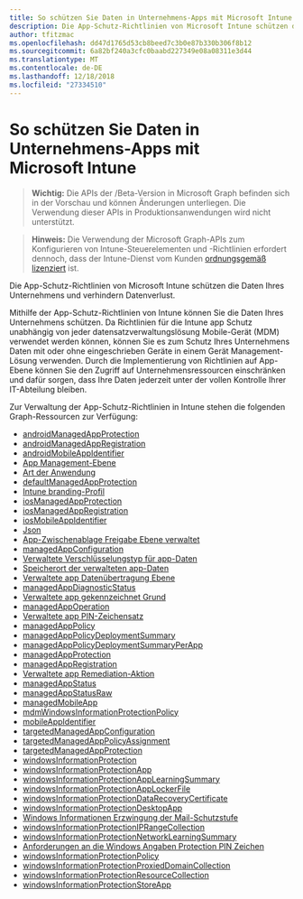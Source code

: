 ```yaml
---
title: So schützen Sie Daten in Unternehmens-Apps mit Microsoft Intune
description: Die App-Schutz-Richtlinien von Microsoft Intune schützen die Daten Ihres Unternehmens und verhindern Datenverlust.
author: tfitzmac
ms.openlocfilehash: dd47d1765d53cb8beed7c3b0e87b330b306f8b12
ms.sourcegitcommit: 6a82bf240a3cfc0baabd227349e08a08311e3d44
ms.translationtype: MT
ms.contentlocale: de-DE
ms.lasthandoff: 12/18/2018
ms.locfileid: "27334510"
---
```

# <a name="how-to-protect-your-company-app-data-with-microsoft-intune"></a>So schützen Sie Daten in Unternehmens-Apps mit Microsoft Intune

> **Wichtig:** Die APIs der /Beta-Version in Microsoft Graph befinden sich in der Vorschau und können Änderungen unterliegen. Die Verwendung dieser APIs in Produktionsanwendungen wird nicht unterstützt.

> **Hinweis:** Die Verwendung der Microsoft Graph-APIs zum Konfigurieren von Intune-Steuerelementen und -Richtlinien erfordert dennoch, dass der Intune-Dienst vom Kunden [ordnungsgemäß lizenziert](https://www.microsoft.com/en-us/cloud-platform/microsoft-intune-pricing) ist.

Die App-Schutz-Richtlinien von Microsoft Intune schützen die Daten Ihres Unternehmens und verhindern Datenverlust.

Mithilfe der App-Schutz-Richtlinien von Intune können Sie die Daten Ihres Unternehmens schützen. Da Richtlinien für die Intune app Schutz unabhängig von jeder datensatzverwaltungslösung Mobile-Gerät (MDM) verwendet werden können, können Sie es zum Schutz Ihres Unternehmens Daten mit oder ohne eingeschrieben Geräte in einem Gerät Management-Lösung verwenden. Durch die Implementierung von Richtlinien auf App-Ebene können Sie den Zugriff auf Unternehmensressourcen einschränken und dafür sorgen, dass Ihre Daten jederzeit unter der vollen Kontrolle Ihrer IT-Abteilung bleiben.

Zur Verwaltung der App-Schutz-Richtlinien in Intune stehen die folgenden Graph-Ressourcen zur Verfügung:

- [androidManagedAppProtection](intune-mam-androidmanagedappprotection.md)
- [androidManagedAppRegistration](intune-mam-androidmanagedappregistration.md)
- [androidMobileAppIdentifier](intune-mam-androidmobileappidentifier.md)
- [App Management-Ebene](intune-mam-appmanagementlevel.md)
- [Art der Anwendung](intune-wip-applicationtype.md)
- [defaultManagedAppProtection](intune-mam-defaultmanagedappprotection.md)
- [Intune branding-Profil](intune-wip-intunebrandingprofile.md)
- [iosManagedAppProtection](intune-mam-iosmanagedappprotection.md)
- [iosManagedAppRegistration](intune-mam-iosmanagedappregistration.md)
- [iosMobileAppIdentifier](intune-mam-iosmobileappidentifier.md)
- [Json](intune-mam-json.md)
- [App-Zwischenablage Freigabe Ebene verwaltet](intune-mam-managedappclipboardsharinglevel.md)
- [managedAppConfiguration](intune-mam-managedappconfiguration.md)
- [Verwaltete Verschlüsselungstyp für app-Daten](intune-mam-managedappdataencryptiontype.md)
- [Speicherort der verwalteten app-Daten](intune-mam-managedappdatastoragelocation.md)
- [Verwaltete app Datenübertragung Ebene](intune-mam-managedappdatatransferlevel.md)
- [managedAppDiagnosticStatus](intune-mam-managedappdiagnosticstatus.md)
- [Verwaltete app gekennzeichnet Grund](intune-mam-managedappflaggedreason.md)
- [managedAppOperation](intune-mam-managedappoperation.md)
- [Verwaltete app PIN-Zeichensatz](intune-mam-managedapppincharacterset.md)
- [managedAppPolicy](intune-mam-managedapppolicy.md)
- [managedAppPolicyDeploymentSummary](intune-mam-managedapppolicydeploymentsummary.md)
- [managedAppPolicyDeploymentSummaryPerApp](intune-mam-managedapppolicydeploymentsummaryperapp.md)
- [managedAppProtection](intune-mam-managedappprotection.md)
- [managedAppRegistration](intune-mam-managedappregistration.md)
- [Verwaltete app Remediation-Aktion](intune-mam-managedappremediationaction.md)
- [managedAppStatus](intune-mam-managedappstatus.md)
- [managedAppStatusRaw](intune-mam-managedappstatusraw.md)
- [managedMobileApp](intune-mam-managedmobileapp.md)
- [mdmWindowsInformationProtectionPolicy](intune-mam-mdmwindowsinformationprotectionpolicy.md)
- [mobileAppIdentifier](intune-mam-mobileappidentifier.md)
- [targetedManagedAppConfiguration](intune-mam-targetedmanagedappconfiguration.md)
- [targetedManagedAppPolicyAssignment](intune-mam-targetedmanagedapppolicyassignment.md)
- [targetedManagedAppProtection](intune-mam-targetedmanagedappprotection.md)
- [windowsInformationProtection](intune-mam-windowsinformationprotection.md)
- [windowsInformationProtectionApp](intune-mam-windowsinformationprotectionapp.md)
- [windowsInformationProtectionAppLearningSummary](intune-wip-windowsinformationprotectionapplearningsummary.md)
- [windowsInformationProtectionAppLockerFile](intune-mam-windowsinformationprotectionapplockerfile.md)
- [windowsInformationProtectionDataRecoveryCertificate](intune-mam-windowsinformationprotectiondatarecoverycertificate.md)
- [windowsInformationProtectionDesktopApp](intune-mam-windowsinformationprotectiondesktopapp.md)
- [Windows Informationen Erzwingung der Mail-Schutzstufe](intune-mam-windowsinformationprotectionenforcementlevel.md)
- [windowsInformationProtectionIPRangeCollection](intune-mam-windowsinformationprotectioniprangecollection.md)
- [windowsInformationProtectionNetworkLearningSummary](intune-wip-windowsinformationprotectionnetworklearningsummary.md)
- [Anforderungen an die Windows Angaben Protection PIN Zeichen](intune-mam-windowsinformationprotectionpincharacterrequirements.md)
- [windowsInformationProtectionPolicy](intune-mam-windowsinformationprotectionpolicy.md)
- [windowsInformationProtectionProxiedDomainCollection](intune-mam-windowsinformationprotectionproxieddomaincollection.md)
- [windowsInformationProtectionResourceCollection](intune-mam-windowsinformationprotectionresourcecollection.md)
- [windowsInformationProtectionStoreApp](intune-mam-windowsinformationprotectionstoreapp.md)
